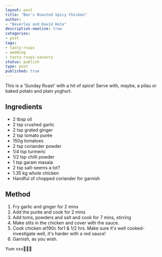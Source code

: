 ```yaml
---
layout: post
title: "Bev's Roasted Spicy Chicken"
author:
- "Beverley and David Hole"
description-newline: true
categories:
- post
tags:
- tasty-rsvps
- wedding
- tasty-rsvps-savoury
status: publish
type: post
published: true
---
```


This is a 'Sunday Roast' with a hit of spice! Serve with, maybe, a pilau or baked potato and plain yoghurt.

## Ingredients

* 2 tbsp oil
* 2 tsp crushed garlic
* 2 tsp grated ginger
* 2 tsp tomato purée
* 150g tomatoes
* 2 tsp coriander powder
* 1/4 tsp turmeric
* 1/2 tsp chilli powder
* 1 tsp garam masala
* 2 tsp salt-seems a lot?
* 1.35 kg whole chicken
* Handful of chopped coriander for garnish

## Method

1. Fry garlic and ginger for 2 mins
1. Add the purée and cook for 2 mins
1. Add toms, powders and salt and cook for 7 mins, stirring
1. Make slits in the chicken and cover with the sauce.
1. Cook chicken at190c for1 & 1/2 hrs. Make sure it's well cooked-investigate well, it's harder with a red sauce!
1. Garnish, as you wish.

Yum xxx🐓😄😍
